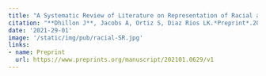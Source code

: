 ```yaml
---
title: "A Systematic Review of Literature on Representation of Racial and Ethnic Minority Groups in Clinical Nutrition Interventions"
citation: "**Dhillon J**, Jacobs A, Ortiz S, Diaz Rios LK.*Preprint*.2021."
date: '2021-29-01'
image: '/static/img/pub/racial-SR.jpg'
links:
- name: Preprint
  url: https://www.preprints.org/manuscript/202101.0629/v1
---
```

